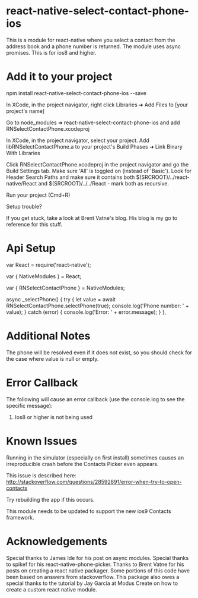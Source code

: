 # react-native-select-contact-phone-ios

This is a module for react-native where you select a contact from the address book and a phone number is returned. The module uses async promises. This is for ios8 and higher.

# Add it to your project

npm install react-native-select-contact-phone-ios --save

In XCode, in the project navigator, right click Libraries ➜ Add Files to [your project's name]

Go to node_modules ➜ react-native-select-contact-phone-ios and add RNSelectContactPhone.xcodeproj

In XCode, in the project navigator, select your project. Add libRNSelectContactPhone.a to your project's Build Phases ➜ Link Binary With Libraries

Click RNSelectContactPhone.xcodeproj in the project navigator and go the Build Settings tab. Make sure 'All' is toggled on (instead of 'Basic'). Look for Header Search Paths and make sure it contains both $(SRCROOT)/../react-native/React and $(SRCROOT)/../../React - mark both as recursive.

Run your project (Cmd+R)

Setup trouble?

If you get stuck, take a look at Brent Vatne's blog. His blog is my go to reference for this stuff.

# Api Setup

var React = require('react-native');

var { NativeModules } = React;

var { RNSelectContactPhone } = NativeModules;

async _selectPhone() {
  try {
    let value = await RNSelectContactPhone.selectPhone(true);
    console.log('Phone number: ' + value);
  } catch (error) {
    console.log('Error: ' + error.message);
  }
},

# Additional Notes

The phone will be resolved even if it does not exist, so you should check for the case where value is null or empty.

# Error Callback

The following will cause an error callback (use the console.log to see the specific message):

1) Ios8 or higher is not being used

# Known Issues

Running in the simulator (especially on first install) sometimes causes an irreproducible crash before the Contacts Picker even appears.

This issue is described here: http://stackoverflow.com/questions/28592891/error-when-try-to-open-contacts

Try rebuilding the app if this occurs.

This module needs to be updated to support the new ios9 Contacts framework.

# Acknowledgements

Special thanks to James Ide for his post on async modules. Special thanks to spikef for his react-native-phone-picker. Thanks to Brent Vatne for his posts on creating a react native packager. Some portions of this code have been based on answers from stackoverflow. This package also owes a special thanks to the tutorial by Jay Garcia at Modus Create on how to create a custom react native module.
